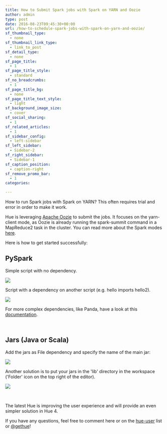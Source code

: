 ```yaml
---
title: How to Submit Spark jobs with Spark on YARN and Oozie
author: admin
type: post
date: 2016-08-23T09:45:30+00:00
url: /how-to-schedule-spark-jobs-with-spark-on-yarn-and-oozie/
sf_thumbnail_type:
  - none
sf_thumbnail_link_type:
  - link_to_post
sf_detail_type:
  - none
sf_page_title:
  - 1
sf_page_title_style:
  - standard
sf_no_breadcrumbs:
  - 1
sf_page_title_bg:
  - none
sf_page_title_text_style:
  - light
sf_background_image_size:
  - cover
sf_social_sharing:
  - 1
sf_related_articles:
  - 1
sf_sidebar_config:
  - left-sidebar
sf_left_sidebar:
  - Sidebar-2
sf_right_sidebar:
  - Sidebar-1
sf_caption_position:
  - caption-right
sf_remove_promo_bar:
  - 1
categories:

---
```

How to run Spark jobs with Spark on YARN? This often requires trial and error in order to make it work.

Hue is leveraging [Apache Oozie][1] to submit the jobs. It focuses on the yarn-client mode, as Oozie is already running the spark-summit command in a MapReduce2 task in the cluster. You can read more about the Spark modes [here][2].

Here is how to get started successfully:

## PySpark

Simple script with no dependency.

[<img src="https://cdn.gethue.com/uploads/2016/08/oozie-pyspark-simple.png" />][3]

Script with a dependency on another script (e.g. hello imports hello2).

[<img src="https://cdn.gethue.com/uploads/2016/08/oozie-pyspark-dependencies.png" />][4]

For more complex dependencies, like Panda, have a look at this [documentation][5].

&nbsp;

## Jars (Java or Scala)

Add the jars as File dependency and specify the name of the main jar:

[<img src="https://cdn.gethue.com/uploads/2016/08/spark-action-jar.png" />][6]

Another solution is to put your jars in the 'lib' directory in the workspace ('Folder' icon on the top right of the editor).

[<img src="https://cdn.gethue.com/uploads/2016/08/oozie-spark-lib2.png"  />][7]

&nbsp;

<div class="body-text clearfix">
  <p>
    The latest Hue is improving the user experience and will provide an even simpler solution in Hue 4.
  </p>

  <p>
    If you have any questions, feel free to comment here or on the <a href="http://groups.google.com/a/cloudera.org/group/hue-user">hue-user</a> list or <a href="https://twitter.com/gethue">@gethue</a>!
  </p>
</div>

 [1]: http://oozie.apache.org/
 [2]: https://gethue.com/use-the-spark-action-in-oozie/
 [3]: https://cdn.gethue.com/uploads/2016/08/oozie-pyspark-simple.png
 [4]: https://cdn.gethue.com/uploads/2016/08/oozie-pyspark-dependencies.png
 [5]: http://www.cloudera.com/documentation/enterprise/latest/topics/spark_python.html
 [6]: https://cdn.gethue.com/uploads/2016/08/spark-action-jar.png
 [7]: https://cdn.gethue.com/uploads/2016/08/oozie-spark-lib2.png
